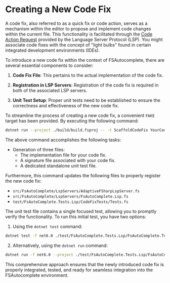 # Creating a New Code Fix

A code fix, also referred to as a quick fix or code action, serves as a mechanism within the editor to propose and implement code changes within the current file. 
This functionality is facilitated through the [Code Action Request](https://microsoft.github.io/language-server-protocol/specifications/lsp/3.17/specification/#textDocument_codeAction) provided by the Language Server Protocol (LSP). 
You might associate code fixes with the concept of "light bulbs" found in certain integrated development environments (IDEs).

To introduce a new code fix within the context of FSAutocomplete, there are several essential components to consider:

1. **Code Fix File**: This pertains to the actual implementation of the code fix.

2. **Registration in LSP Servers**: Registration of the code fix is required in both of the associated LSP servers.

3. **Unit Test Setup**: Proper unit tests need to be established to ensure the correctness and effectiveness of the new code fix.

To streamline the process of creating a new code fix, a convenient `FAKE` target has been provided. By executing the following command:

```bash
dotnet run --project ./build/build.fsproj -- -t ScaffoldCodeFix YourCodeFixName
```

The above command accomplishes the following tasks:

- Generation of three files:
  - The implementation file for your code fix.
  - A signature file associated with your code fix.
  - A dedicated standalone unit test file.

Furthermore, this command updates the following files to properly register the new code fix:

- `src/FsAutoComplete/LspServers/AdaptiveFSharpLspServer.fs`
- `src/FsAutoComplete/LspServers/FsAutoComplete.Lsp.fs`
- `test/FsAutoComplete.Tests.Lsp/CodeFixTests/Tests.fs`

The unit test file contains a single focused test, allowing you to promptly verify the functionality. To run this initial test, you have two options:

1. Using the `dotnet test` command:
 ```bash
dotnet test -f net6.0 ./test/FsAutoComplete.Tests.Lsp/FsAutoComplete.Tests.Lsp.fsproj
 ```

2. Alternatively, using the `dotnet run` command:
 ```bash
dotnet run -f net6.0 --project ./test/FsAutoComplete.Tests.Lsp/FsAutoComplete.Tests.Lsp.fsproj
 ```

This comprehensive approach ensures that the newly introduced code fix is properly integrated, tested, and ready for seamless integration into the FSAutocomplete environment.
